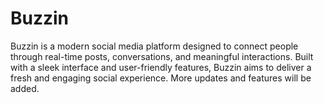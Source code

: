 # Buzzin
Buzzin is a modern social media platform designed to connect people through real-time posts, conversations, and meaningful interactions. Built with a sleek interface and user-friendly features, Buzzin aims to deliver a fresh and engaging social experience. More updates and features will be added.
